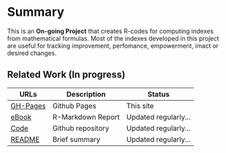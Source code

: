 <head>
  <link rel="stylesheet" href="https://cdnjs.cloudflare.com/ajax/libs/font-awesome/4.7.0/css/font-awesome.min.css"/>
  <link rel="stylesheet" type="text/css" href="./css/ghindexes.css">
</head>


# Summary

This is an **On-going Project** that creates R-codes for computing indexes from mathematical formulas. Most of the indexes developed in this project are useful for tracking improvement, perfomance, empowerment, imact or desired changes. 

## Related Work (In progress)

| URLs | Description | Status |
|-------|--------------------| --------- |
|[GH-Pages](https://tmbuza.github.io/indexbook/) | Github Pages | This site |
|[eBook](https://complexdatainsights.com/indexbook/) | R-Markdown Report| Updated regularly...  |
|[Code](https://github.com/tmbuza/indexbook) | Github repository | Updated regularly... |
|[README](https://github.com/tmbuza/indexbook/blob/master/README.md/) | Brief summary | Updated regularly... |
